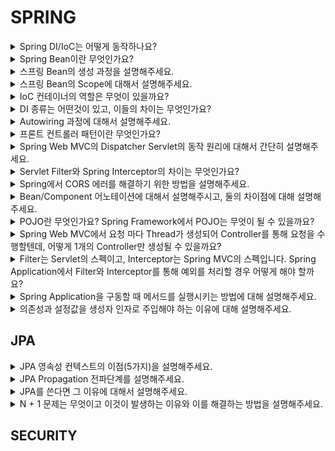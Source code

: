 # SPRING

<details>
<summary>
Spring DI/IoC는 어떻게 동작하나요?
</summary>
</details>

<details>
<summary>
Spring Bean이란 무엇인가요?
</summary>

<br/>

스프링에서는 제어권을 역전하여 객체의 생성을 스프링 프레임 워크에서 담당하게 됩니다. 사용자는 new 생성자를 이용하지 않고 스프링에 의해 관리 당하는 자바 객체를 사용하게 됩니다. 

이 객체를 **스프링 빈(bean)** 이라고 부릅니다. 빈 객체는 스프링 IoC 컨테이너에 의해 초기화, 생성, 소멸 등의 관리를 받고 의존성 주입을 통해 다른 빈이나 스프링 컴포넌트들과 상호작용할 수 있습니다. 이를 통해 느슨한 결합을 가능하게 합니다.


</details>

<details>
<summary>
스프링 Bean의 생성 과정을 설명해주세요.
</summary>

<br/>

스프링 컨테이너는 **“빈 객체 생성 → 의존 관계 주입 → 초기화 → 소멸”** 단계의 생명 주기를 가지고 있습니다. 

Bean은 스프링 컨테이너에 의해 생명주기를 관리하며 **빈 초기화방법은 @PostConstruct** 를 **빈 소멸**에서는 **@PreDestroy** (종료 콜백) 를 사용합니다.

생성한 스프링 빈을 등록할 때는 ComponentScan을 이용하거나 @Configuration 의 @Bean 을 사용하여 빈 설정파일에 직접 빈을 등록할 수 있습니다.


</details>

<details>
<summary>
스프링 Bean의 Scope에 대해서 설명해주세요.
</summary>

<br/>

빈스코프란 빈이 존재할 수 있는 범위를 의미합니다. 

각 범위 및 생성 관리 방식에 따라 종류가 나누어 지며 총 여섯가지의 스코프가 있습니다.

- **Singleton** - 기본 스코프로, 각각의 IoC 컨테이너당 Bean 인스턴스 하나만 생성됩니다. 따라서, 요청 시 동일한 인스턴스를 반환하는 것이 특징입니다. 
✨ GOF 패턴의 싱글톤 패턴과는 다른 것
- **Prototype** - 클라이언트가 요청할 때 마다 새로운 Bean 인스턴스가 생성됩니다. 즉, 빈이 다른 빈에 주입되거나 getBean() 메서드를 통해 요청합니다. Stateful Bean(요청이 독립적인 환경)에는 프로토타입 스코프를 사용해야 하고 Stateless Bean(상태 공유가 허용되지 않을 때)에는 싱글톤 스코프를 사용해야 합니다.
    
    [+) 프로토 타입 + 싱글톤 타입](https://docs.spring.io/spring-framework/reference/core/beans/factory-scopes.html#beans-factory-scopes-sing-prot-interaction)
    
- **Web Scope** - 웹 환경에서만 동작하는 형태입니다.
    - request - 각 HTTP 요청이 생성될 때마다 Bean이 생성되고, 해당 요청이 끝날 때 소멸합니다. 각각의 HTTP 요청마다 별도의 빈 인스턴스가 생성되고 관리됩니다.
    - session - Bean은 HTTP 세션당 하나씩 생성되고, 세션 종료시 소멸합니다.
    - application - 서블릿 컨텍스트 당 하나의 Bean 인스턴스를 생성하여 서블릿 컨텍스트와 동일한 생명주기를 가집니다. 이는 전체 웹 애플리케이션에서 동유됩니다.
    - web socket - websoket 세션당 하나의 Bean 인스턴스를 유지합니다.

🔗 https://docs.spring.io/spring-framework/reference/core/beans/factory-scopes.html#beans-factory-scopes-sing-prot-interaction

</details>

<details>
<summary>
IoC 컨테이너의 역할은 무엇이 있을까요?
</summary>
</details>

<details>
<summary>
DI 종류는 어떤것이 있고, 이들의 차이는 무엇인가요?
</summary>
  
</details>

<details>
<summary>
Autowiring 과정에 대해서 설명해주세요.
</summary>  
</details>

<details>
<summary>
프론트 컨트롤러 패턴이란 무엇인가요?
</summary>

<br/>

![image](https://github.com/luminousol/backend-cs-study/assets/130022922/a284382e-64da-46b2-95f2-1025655004dc)


**프론트 컨트롤러 패턴(Front Controller Pattern)** 은 웹 애플리케이션의 디자인 패턴 중 하나로, 중앙의 컨트롤러가 모든 HTTP 요청을 받아서 적합한 컨트롤러에 위임하는 역할을 합니다. 

모든 요청은 먼저 프론트 컨트롤러를 거치게 되므로, 공통 처리 로직(인증, 로깅, 세션 관리 등)을 프론트 컨트롤러에서 수행할 수 있습니다. 

프론트 컨트롤러는 요청을 알맞은 핸들러나 컨트롤러로 전달(디스패치)합니다. 이를 통해 애플리케이션의 **흐름을 중앙에서 관리** 할 수 있습니다.

프론트 컨트롤러는 처리 결과에 따라 적절한 뷰를 선택하고 응답을 구성할 수 있습니다.

모든 요청 처리 중 발생하는 예외를 **중앙에서 관리**하고 적절한 응답을 제공할 수 있습니다.

프론트 컨트롤러 패턴의 예로는 Java의 Spring Framework의 **DispatcherServlet** 이나 Java EE의 **Servlet** 등이 있습니다. 이들은 웹 애플리케이션에서 모든 요청을 초기에 받아들이고 적절한 컨트롤러나 핸들러로 요청을 전달하는 역할을 합니다.


</details>

<details>
<summary>
Spring Web MVC의 Dispatcher Servlet의 동작 원리에 대해서 간단히 설명해주세요.
</summary>
</details>

<details>
<summary>
 Servlet Filter와 Spring Interceptor의 차이는 무엇인가요?
 </summary>

<br/>

![img1 daumcdn (5)](https://github.com/codestates-seb/seb45_main_006/assets/129938243/7955d55e-ae41-414b-8f6b-fb428547f27a)
서블릿 필터란 요청이 들어왓을 때 Dispacher Servlet 에 전달되기 전 또는 후에 URL 패턴에 부가적인 작업을 처리할 수 있는 기능이다.

필터는 웹 Context 등록되고

**요청 → WAS → 필터 1~N → 서블릿 → 컨트롤러** 순으로 처리되고 Filter 인터페이스를 사용하여 구현한다

<pre>
java
public interface Filter {

    public default void init(FilterConfig filterConfig) throws ServletException {}
    

// 이 메서드를 오버라이딩하여 구현
    public void doFilter(ServletRequest request, ServletResponse response,
            FilterChain chain) throws IOException, ServletException;
// 자원 반환
    public default void destroy() {}

}
</pre>

필터는 공통 로깅, 인증, 인가 등 에 사용한다

![img1 daumcdn (7)](https://github.com/codestates-seb/seb45_main_006/assets/129938243/3c15fef4-2bb6-447f-8787-4b4de493c146)

인터셉터는 스프링 MVC 가 제공하는 기능으로 Dispatcher Serlvet와 Controller 호출 전에 호출 된다.
인터셉터는 스프링 Context에 등록되며

**HTTP 요청 -> WAS -> 필터 -> 서블릿 -> 스프링 인터셉터1 ~ N -> 컨트롤러**

순으로 호출되고 HandlerInterceptor로 구현한다.

<pre>
java
public interface HandlerInterceptor 

//  boolean으로 반환되면 계속 진행 false면 멈춤(컨트롤러 호출 전)
    default boolean preHandle(HttpServletRequest request, HttpServletResponse response, Object handler)
	throws Exception {
        return true;
    }
// HaddlerAdaptor 호출 후 실행(컨틀롤러 호출 후)    
    default void postHandle(HttpServletRequest request, HttpServletResponse response,
	Object handler, @Nullable ModelAndView modelAndView) throws Exception {
    }
-> 하위에서 예외가 발생하면 호출하지 않음
-> JSON 형태 데이터를 쓰는 RestController에선 잘 사용안

// 요청이 완료된 후 실행(뷰 렌더링 후 실행)        
    default void afterCompletion(HttpServletRequest request, HttpServletResponse response,
	Object handler, @Nullable Exception ex) throws Exception {
    }
-> 하위에서 예외가 생겨도 반드시 호출
}
</pre>

둘의 차이점
![img1 daumcdn (6)](https://github.com/codestates-seb/seb45_main_006/assets/129938243/1de2c2bb-7192-4f29-9e63-b1b4a433f549)

결론적으로 필터는 특정 요청과 컨트롤러에 관계 없이 전역적으로 처리하는 작업,

웹 어플리케이션 전반적으로 사용되는 기능을 구현할 때 적용하고

인터셉터는 클라이언트의 요청과 관련된 작업에 대해 추가적인 요구사항을 만족해야 할 때 적용한다.
</details>


<details>
<summary>
Spring에서 CORS 에러를 해결하기 위한 방법을 설명해주세요.
</summary>

<br/>

먼저 SOP(Same Origin Policy)란 어떤 출처(Origin)에서 불러온 문서나 스크립트가 다른 출처에서

가져온 리소스와 상호작용하는 것을 제한하는 보안 방식

두 객체의 프로토콜, 호스트, 포트가 모두 일치하면 같은 출처를 가졌다고 말함

HTTP, HTTPS 포트는 생략 가능 / 80과 443

출처(Origin)은 URL에서 프로토콜, 호스트, 포트를 합친 것을 의미

| URL | 결과 | 이유 |
| --- | --- | --- |
| http://example.com/app1/index.htmlhttp://example.com/app2/index.html | 동일 출처 | 프로토콜(http)와 호스트(example.com) 일치 |
| http://Example.com:80  http://example.com | 동일 출처 | HTTP의 기본 포트는 80이므로 생략가능 하기에 동일 출처(대소문자는 동일한 것으로 간주) |
| http://example.com/app1 https://example.com/app2 | 다른 출처 | 서로 프로토콜(http, https)가 다름 |
| http://www.example.com http://myapp.example.com | 다른 출처 | 서로 호스트가 다름 |
| http://example.com http://example.com:8080 | 다른 출처 | 서로 포트가 다름 |

domainA/pg2라는 페이지에서는 이전 페이지인 domainA/pg라는 페이지는 같은 출처이기 때문에

동일한 로그인 정보를 가지고 서비스를 이용할 수 있지만 domainB/pg는 다른 출처이기 때문에

잘못된 결과를 초래할 수 있음

→ 여기서 SOP가 기능을 발휘

1. domainA 에서 요청(domainB)의 출처(Origin)을 확인
2. domainB의 요청이기 때문에 domainA과 다른 출처 즉 cross origin이라 판단
3. domainB의 요청을 받아들이지 않음

만약 다른 출처 리소스가 필요하다면? CORS를 사용

CORS는 다른 출처의 자원을 공유함

추가적인 HTTP 헤더를 사용하여 출처에서 실행 중인 웹 어플리케이션의 **다른 출처**의

선택한 자원에 **접근할 수 있는 권한**을 부여함

![img1 daumcdn (8)](https://github.com/codestates-seb/seb45_main_006/assets/129938243/dffece9f-b311-4d21-8d0b-995e4e96b8dc)
![img1 daumcdn (9)](https://github.com/codestates-seb/seb45_main_006/assets/129938243/4665476c-46ec-42a1-9455-806c22d58b94)

CORS를 해결하기 위해서는

<pre>
java
 @Bean
    CorsConfigurationSource corsConfigurationSource() {
        CorsConfiguration configuration = new CorsConfiguration();
        configuration.setAllowedOrigins(Arrays.asList("URL"));

        UrlBasedCorsConfigurationSource source = new UrlBasedCorsConfigurationSource();
        source.registerCorsConfiguration("/**", configuration);

        return source;
    }
</pre>

이 예시는 스프링시큐리티 인데 CorsConfigurationSource 에 CORS 설정을 하고 빈으로 등록하면 해당 URL에 대한 CORS가 가능해진다.

</details>

<details>
<summary>
Bean/Component 어노테이션에 대해서 설명해주시고, 둘의 차이점에 대해 설명해주세요.
</summary>
</details>

<details>
<summary>
POJO란 무엇인가요? Spring Framework에서 POJO는 무엇이 될 수 있을까요?
</summary>

<br/>

POJO(Plain Old Java Object)란 객체 지향적 원리에 충실하면서 
**환경과 기술에 종속되지 않고 필요에 따라 재활용 가능**한 확장에 제한이 없는 자바 오브젝트를 의미합니다.

SPRING에서는 **도메인과 비즈니스 로직을 수행하는 객체**, DTO, 
컨테이너에 의해 관리되는 오브젝트들, 레포지토리와 DAO 클래스(서비스 클래스)가 POJO의 대상이 될 수 있습니다.

스프링 프레임워크에서는 POJO의 사용으로 개발자들은 비즈니스 로직에 
더욱 집중할 수 있으며 테스트 용이성을 높이고 코드의 유지 보수성 또한 높일 수 있습니다.

</details>

<details>
<summary>
Spring Web MVC에서 요청 마다 Thread가 생성되어 Controller를 통해 요청을 수행할텐데, 어떻게 1개의 Controller만 생성될 수 있을까요?
</summary>

<br/>

스프링 Web MVC 에서 컨트롤러가 하나만 생성되는 이유는 **Bean과 Scope(범위)** 때문입니다.

스프링 프레임워크는 IoC 컨테이너를 통해 애플리케이션의 객체 생명주기와 의존성을 관리하는데 
컨테이너 내에서 객체는 **Bean**으로 정의되며 이 Bean들은 다양한 **Scope**를 가질 수 있습니다.

기본적으로 스프링에서 모든 빈은 **싱글톤 스코프**를 가지는데 컨테이너당 
Bean 인스턴스 하나만 생성되는 것으로 요청 시 동일한 인스턴스를 반환하는 것을 말합니다. 
따라서 하나의 Controller가 정의되면 **하나의 인스턴스만 생성하**고 
이후 모든 요청에 대해 **같은 Controller 인스턴스를 재사용**하게 됩니다.

싱글톤 스코프와 Spring MVC 컨트롤러의 상태를 갖지 않는 특징(멤버 변수가 없거나, 있는 경우에도 읽기 전용 이거나 스레드로부터 안전한 객체를 참조)때문에 
동시에 여러 요청이 처리 되어도 컨트롤러 상태에 대한 경쟁조건이 발생하지 않음을 보장합니다. 
→ S**pring MVC 컨트롤러의 thread-safe 한 설계**로 인해 모든 요청이 동일한 인스턴스를 안전하게 통과할 수 있음

</details>

<details>
<summary>
Filter는 Servlet의 스펙이고, Interceptor는 Spring MVC의 스펙입니다. Spring Application에서 Filter와 Interceptor를 통해 예외를 처리할 경우 어떻게 해야 할까요?
</summary>

<br/>

필터는 DispatcherServlet 외부에 존재하기 스프링의 도움을 받지 못해 예외가 발생했을 때 ErrorController에서 처리해야 한다.

만약 필터에서 MemberNotFoundException이 던져졌다면, 에러가 처리되지 않고 Dispatcher Servlet까지 전달된다. 서블릿은 예외가 핸들링 되기를 기대했지만, 
예외가 그대로 올라와서 예상치 못한 Exception을 만난 상황이다.
-> 따라서 내부에 문제가 있다고 판단하여 500 Status로 응답을 반환한다.
-> 이를 해결하려면 필터에서 다음과 같이 응답(Response) 객체에 예외 처리가 필요하다.

<pre>
java
public class MyFilter implements Filter {

    @Override
    public void doFilter(ServletRequest request, ServletResponse response, FilterChain chain) throws IOException, ServletException {
        HttpServletResponse servletResponse = (HttpServletResponse) response;
        servletResponse.setStatus(HttpServletResponse.SC_NOT_FOUND);
        servletResponse.getWriter().print("Member Not Found");
    }
}
</pre>>
    
인터셉터는 DispatcherServlet 내부에, Spring Context에 존재하기 때문에 @ControllerAdvice, @ExceptionAdvice 등 적용해서 처리할 수 있다.
예
<pre>
java
@RestControllerAdvice
public class GlobalExceptionAdvice {
    @ExceptionHandler
    public ResponseEntity handleBusinessLogicException(BusinessLogicException e) {
        final ErrorResponse response = ErrorResponse.of(e.getExceptionCode());

        return new ResponseEntity<>(response, HttpStatus.valueOf(e.getExceptionCode().getStatus()));
    }
}
</pre>
</details>

<details>
<summary>
Spring Application을 구동할 때 메서드를 실행시키는 방법에 대해 설명해주세요.
</summary>

<br/>

Spring Application을 구동할 때 특정 메서드를 실행하고자 할 때 다양한 방법이 있습니다.

**Command Line Runner & Application Runner**
    
<details>
<summary>
Spring Application이 시작된 후에 특정 코드를 실행하고 싶을 때 사용됩니다. 
두 인터페이스 모두 ‘run’ 메서드를 오버라이드 하여 사용합니다
</summary>

- ApplicationRunner는 ApplicationArguments를 인자로 받아들이는 반면, CommandLineRunner는 Java의 일반적인 String[] args를 인자로 받습니다.
- 컴포넌트로 선언하고 필요한 의존성을 주입하여 사용할 수 있습니다..

<pre>

@Component
public class MyRunner implements CommandLineRunner {

    @Override
    public void run(String... args) {
        // 실행하고 싶은 코드
    }
}

</pre>
</details>

**@EventListener**
<details>
<summary>
ApplicationContext가 초기화되거나 새로고침될 때 발생하는 이벤트를 처리하고 싶을 때 사용됩니다.
</summary>

- 애플리케이션이 완전히 시작된 후에 코드를 실행해야 할 필요가 있을 때 유용합니다.
<pre>
@Component
public class MyStartupRunner {

    @EventListener
    public void onApplicationEvent(ContextRefreshedEvent event) {
        // 실행하고 싶은 코드
    }
}
</pre>

- 이 이벤트는 Spring 애플리케이션이 시작된 후 발행됩니다.
<pre>
@Component
public class MyStartupRunner {

    @EventListener(ApplicationReadyEvent.class)
    public void doSomethingAfterStartup() {
        // 실행하고 싶은 코드
    }
}
</pre>
</details>

**@Scheduled**
<details>
<summary>
@Scheduled 애노테이션을 사용하면, 정해진 시간이나 간격으로 특정 코드를 실행할 수 있습니다.
</summary>

- 주기적으로 실행되어야 하는 코드가 있을 때 유용합니다.
<pre>

@Service
@AllArgsConstructor
public class LicenseNotificationService {
    private final MemberRepository memberRepository;
    private final EmailService emailService;
    @Scheduled(cron = "0 0 15 * * ?")   // 매일 오후 세시에 스케줄러 실행
    public void sendNotificationForUpcomigEvent() throws MessagingException {
        List<Member> members = memberRepository.findAll();
        for (Member member : members) {
            handleMemberNotification(member);
        }
    }
}

</pre>
</details>

**@PostConstruct**
<details>
<summary>
@PostConstruct 애노테이션이 붙은 메서드는 해당 빈 객체의 초기화가 완료된 후에 자동으로 실행됩니다.
</summary>
<pre>
**@Component**
public class JwtTokenizer {
    @Getter
    private int accessTokenExpirationMinutes;
    @PostConstruct
    public void init() {
        this.accessTokenExpirationMinutes = this.originMinutes * 6;
    }
}
</pre>
</details>

**InitializingBean 인터페이스 구현**
<details>
<summary>
InitializingBean 인터페이스를 구현하고 afterPropertiesSet 메서드를 오버라이드하여, 
빈 객체의 프로퍼티 설정이 완료된 후에 실행할 작업을 정의할 수 있습니다.
</summary>
<pre>
@Component
public class MyBean implements InitializingBean {
    @Override
    public void afterPropertiesSet() {
        // 프로퍼티 설정 후 실행할 코드
    }
}
</pre>
</details>

**@Bean의 initMethod**
<details>
<summary>
@Bean 애노테이션을 사용하여 빈을 생성할 때 initMethod 속성을 사용하면, 
해당 빈 객체 생성 시점에 호출할 초기화 메서드를 지정할 수 있습니다.
</summary>
@Configuration
public class MyConfiguration {

    @Bean(initMethod = "init")
    public MyBean myBean() {
        return new MyBean();
    }
}

public class MyBean {

    public void init() {
        // 빈 초기화 시 실행할 코드
    }
}
</details>
</details>

<details>
<summary>
의존성과 설정값을 생성자 인자로 주입해야 하는 이유에 대해 설명해주세요.
</summary>
</details>

## JPA

<details>
<summary>
JPA 영속성 컨텍스트의 이점(5가지)을 설명해주세요.
</summary>

<br/>

1차 캐시 :
영속성 컨텍스트는 엔티티 객체를 보관해서 동일한 엔티티를 여러 번 조회해야 할 때, 데이터베이스에서 가져오지 않고
1차 캐시에서 가져와서 효율이 좋다

지연 로딩 :
영속성 컨텍스트는 지연 로딩을 지원하여 연관 엔티티를 실제로 필요로 할 때만 DB에서 가져오도록 해서
필요한 쿼리만 실행도록 한다.

변경 감지 :
영속성 컨텍스트에서 스냅샷을 만들고 엔티티의 변경 사항을 감지한다. 만약 변경 사항이
DB로 commit 될 때 스냅샷과 비교하여 update를 알아서 생성하여 반영한다

쓰기 지연 :
트랜잭션을 지원하는 쓰기 지연 SQL 저장소 commit이 되기 전엔 SQL을 모아두고 commit 될 때 한 번에
SQL을 보내어 DB에 접근하는 횟수와 한 테이블이 DB에 접근하는 시간이 줄어 최적화가 할 수 있다.

일관성 유지:
영속성 컨텍스트는 엔티티의 상태를 일관하게 유지한다. 관리하는 모든 엔티티의 상태를 트랜잭션 단위로 일관되게 유지하고, 롤백 기능을 제공하여 데이터베이스와 애플리케이션 간의 일관성을 보장한다.
</details>

<details>
<summary>
JPA Propagation 전파단계를 설명해주세요.
</summary>
</details>

<details>
<summary>
JPA를 쓴다면 그 이유에 대해서 설명해주세요.
</summary>
</details>

<details>
  <summary>
    N + 1 문제는 무엇이고 이것이 발생하는 이유와 이를 해결하는 방법을 설명해주세요.
  </summary>
</details>


## SECURITY



